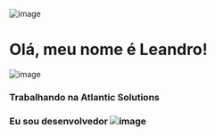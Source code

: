 ![image](https://github-readme-stats.vercel.app/api?username=lalbanez&show_icons=true&title_color=783c00&text_color=af552e&icon_color=783c00&bg_color=f8efd4&cache_seconds=2300)

# Olá, meu nome é Leandro!


![image](https://img.shields.io/static/v1?label=Overview&message=Leandro&color=f8efd4&style=for-the-badge&logo=GitHub)

### Trabalhando na Atlantic Solutions
### Eu sou desenvolvedor ![image](https://img.shields.io/badge/Java-ED8B00?style=for-the-badge&logo=java&logoColor=white)
